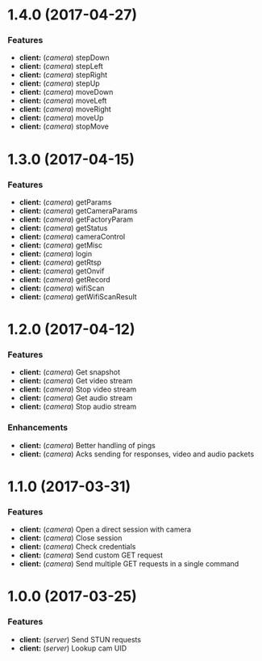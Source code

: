 # 1.4.0 (2017-04-27)

### Features

* **client:** (*camera*) stepDown
* **client:** (*camera*) stepLeft
* **client:** (*camera*) stepRight
* **client:** (*camera*) stepUp
* **client:** (*camera*) moveDown
* **client:** (*camera*) moveLeft
* **client:** (*camera*) moveRight
* **client:** (*camera*) moveUp
* **client:** (*camera*) stopMove

# 1.3.0 (2017-04-15)

### Features

* **client:** (*camera*) getParams
* **client:** (*camera*) getCameraParams
* **client:** (*camera*) getFactoryParam
* **client:** (*camera*) getStatus
* **client:** (*camera*) cameraControl
* **client:** (*camera*) getMisc
* **client:** (*camera*) login
* **client:** (*camera*) getRtsp
* **client:** (*camera*) getOnvif
* **client:** (*camera*) getRecord
* **client:** (*camera*) wifiScan
* **client:** (*camera*) getWifiScanResult

# 1.2.0 (2017-04-12)

### Features

* **client:** (*camera*) Get snapshot
* **client:** (*camera*) Get video stream
* **client:** (*camera*) Stop video stream
* **client:** (*camera*) Get audio stream
* **client:** (*camera*) Stop audio stream

### Enhancements

* **client:** (*camera*) Better handling of pings
* **client:** (*camera*) Acks sending for responses, video and audio packets

# 1.1.0 (2017-03-31)

### Features

* **client:** (*camera*) Open a direct session with camera
* **client:** (*camera*) Close session
* **client:** (*camera*) Check credentials
* **client:** (*camera*) Send custom GET request
* **client:** (*camera*) Send multiple GET requests in a single command

# 1.0.0 (2017-03-25)

### Features

* **client:** (*server*) Send STUN requests
* **client:** (*server*) Lookup cam UID

